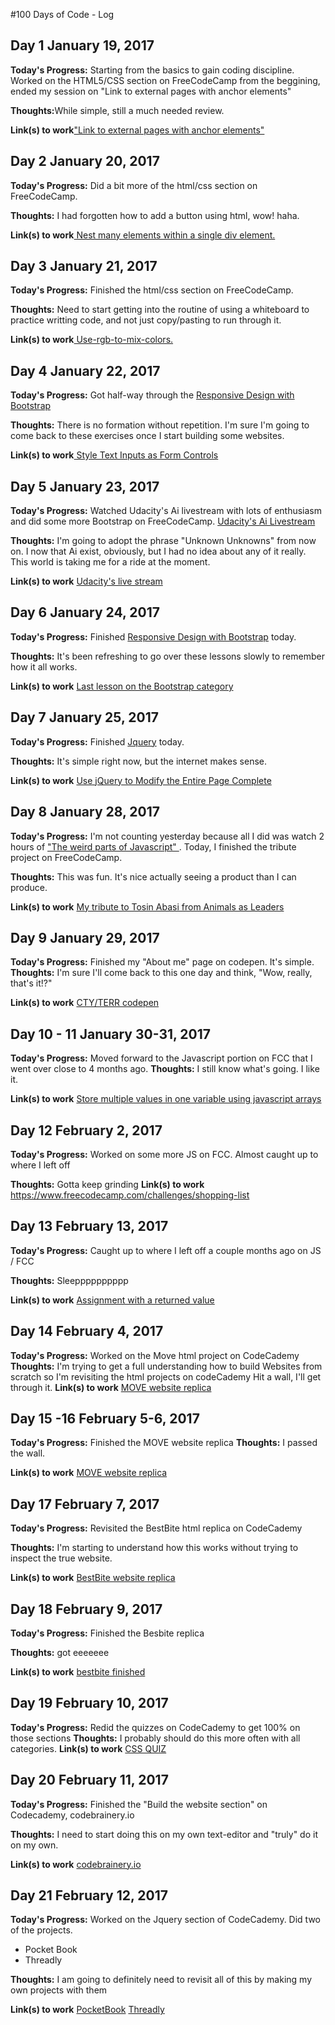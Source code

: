 #100 Days of Code - Log

<h2>Day 1 January 19, 2017</h2>
<b>Today's Progress:</b> 
Starting from the basics to gain coding discipline.
Worked on the HTML5/CSS section on FreeCodeCamp from the beggining, ended my session on "Link to external pages with anchor elements"

<b>Thoughts:</b>While simple, still a much needed review.

<b>Link(s) to work</b><a href="https://www.freecodecamp.com/challenges/link-to-external-pages-with-anchor-elements">"Link to external pages with anchor elements"</a>

<h2>Day 2 January 20, 2017</h2>
<b>Today's Progress:</b>
Did a bit more of the html/css section on FreeCodeCamp.

<b>Thoughts:</b> I had forgotten how to add a button using html, wow! haha.

<b>Link(s) to work</b><a href="https://www.freecodecamp.com/challenges/nest-many-elements-within-a-single-div-element"> Nest many elements within a single div element. </a>

<h2>Day 3 January 21, 2017</h2>
<b>Today's Progress:</b>
Finished the html/css section on FreeCodeCamp.

<b>Thoughts:</b> Need to start getting into the routine of using a whiteboard to practice writting code, and not just copy/pasting to run through it.

<b>Link(s) to work</b><a href="https://www.freecodecamp.com/challenges/use-rgb-to-mix-colors"> Use-rgb-to-mix-colors. </a>

<h2>Day 4 January 22, 2017</h2>
<b>Today's Progress:</b>
Got half-way through the <a href="https://www.freecodecamp.com/map-aside#nested-collapseResponsiveDesignwithBootstrap">Responsive Design with Bootstrap</a>

<b>Thoughts:</b> 
There is no formation without repetition. I'm sure I'm going to come back to these exercises once I start building some websites.

<b>Link(s) to work</b><a href="https://www.freecodecamp.com/challenges/style-text-inputs-as-form-controls"> Style Text Inputs as Form Controls</a>

<h2>Day 5 January 23, 2017</h2>
<b>Today's Progress:</b>
Watched Udacity's Ai livestream with lots of enthusiasm and did some more Bootstrap on FreeCodeCamp.
<a href="https://t.co/Ua13ASMoiR"> Udacity's Ai Livestream </a>

<b>Thoughts:</b> 
I'm going to adopt the phrase "Unknown Unknowns" from now on. I now that Ai exist, obviously, but I had no idea about any of it really. This world is taking me for a ride at the moment.

<b>Link(s) to work</b> 
<a href="https://t.co/Ua13ASMoiR"> Udacity's live stream</a>

<h2>Day 6 January 24, 2017</h2>
<b>Today's Progress:</b>
Finished <a href="https://www.freecodecamp.com/map-aside#nested-collapseResponsiveDesignwithBootstrap">Responsive Design with Bootstrap</a> today.

<b>Thoughts:</b> 
It's been refreshing to go over these lessons slowly to remember how it all works.

<b>Link(s) to work</b> 
<a href="https://www.freecodecamp.com/challenges/use-comments-to-clarify-code">Last lesson on the Bootstrap category</a>

<h2>Day 7 January 25, 2017</h2>
<b>Today's Progress:</b>
Finished <a href="https://www.freecodecamp.com/map-aside#nested-collapsejQuery">Jquery</a> today.

<b>Thoughts:</b> 
It's simple right now, but the internet makes sense.

<b>Link(s) to work</b> 
<a href="https://www.freecodecamp.com/challenges/use-jquery-to-modify-the-entire-page"> Use jQuery to Modify the Entire Page Complete</a>

<h2>Day 8 January 28, 2017</h2>
<b>Today's Progress:</b>
I'm not counting yesterday because all I did was watch 2 hours of <a href="https://www.youtube.com/watch?v=Bv_5Zv5c-Ts"> "The weird parts of Javascript" </a>.
Today, I finished the tribute project on FreeCodeCamp. 

<b>Thoughts:</b> 
This was fun. It's nice actually seeing a product than I can produce.

<b>Link(s) to work</b> 
<a href="http://codepen.io/CTY-TERR/full/rjYqvx/"> My tribute to Tosin Abasi from Animals as Leaders</a>

<h2> Day 9 January 29, 2017</h2>
<b> Today's Progress:</b>
Finished my "About me" page on codepen. It's simple.
<b>Thoughts:</b>
I'm sure I'll come back to this one day and think, "Wow, really, that's it!?"

<b>Link(s) to work</b>
<a href="http://codepen.io/CTY-TERR/full/bgaNqq/"> CTY/TERR codepen</a>

<h2> Day 10 - 11 January 30-31, 2017</h2>
<b> Today's Progress:</b>
Moved forward to the Javascript portion on FCC that I went over close to 4 months ago.
<b>Thoughts:</b>
I still know what's going. I like it.

<b>Link(s) to work</b>
<a href="https://www.freecodecamp.com/challenges/store-multiple-values-in-one-variable-using-javascript-arrays">Store multiple values in one variable using javascript arrays</a>

<h2> Day 12 February 2, 2017</h2>
<b> Today's Progress:</b>
Worked on some more JS on FCC. Almost caught up to where I left off

<b>Thoughts:</b>
Gotta keep grinding
<b>Link(s) to work</b>
<a href=" ">https://www.freecodecamp.com/challenges/shopping-list</a>

<h2> Day 13 February 13, 2017</h2>
<b> Today's Progress:</b>
Caught up to where I left off a couple months ago on JS / FCC

<b>Thoughts:</b>
Sleepppppppppp

<b>Link(s) to work</b>
<a href="https://www.freecodecamp.com/challenges/assignment-with-a-returned-value"> Assignment with a returned value </a>

<h2> Day 14 February 4, 2017</h2>
<b> Today's Progress:</b>
Worked on the Move html project on CodeCademy
<b>Thoughts:</b>
I'm trying to get a full understanding how to build Websites from scratch so I'm revisiting the html projects on codeCademy
Hit a wall, I'll get through it.
<b>Link(s) to work</b>
<a href="https://www.codecademy.com/courses/web-ext/projects/html-css-prj_move">MOVE website replica</a>

<h2> Day 15 -16 February 5-6, 2017</h2>
<b> Today's Progress:</b>
Finished the MOVE website replica
<b>Thoughts:</b>
I passed the wall.

<b>Link(s) to work</b>
<a href="https://www.codecademy.com/courses/web-ext/projects/html-css-prj_move"> MOVE website replica</a>

<h2> Day 17 February 7, 2017</h2>
<b> Today's Progress:</b>
Revisited the BestBite html replica on CodeCademy

<b>Thoughts:</b>
I'm starting to understand how this works without trying to inspect the true website.

<b>Link(s) to work</b>
<a href="https://www.codecademy.com/courses/web-ext/projects/html-css-prj_bestbite">BestBite website replica</a>

<h2> Day 18 February 9, 2017</h2>
<b> Today's Progress:</b>
Finished the Besbite replica

<b>Thoughts:</b>
got eeeeeee

<b>Link(s) to work</b>
<a href="https://www.codecademy.com/courses/web-ext/projects/html-css-prj_bestbite">bestbite finished</a>

<h2> Day 19 February 10, 2017</h2>
<b> Today's Progress:</b>
Redid the quizzes on CodeCademy to get 100% on those sections
<b>Thoughts:</b>
I probably should do this more often with all categories.
<b>Link(s) to work</b>
<a href="https://www.codecademy.com/courses/web-ext/units/html-css-prjs-6/quizzes/html-css-unit-6"> CSS QUIZ</a>

<h2> Day 20 February 11, 2017</h2>
<b> Today's Progress:</b>
Finished the "Build the website section" on Codecademy, codebrainery.io

<b>Thoughts:</b>
I need to start doing this on my own text-editor and "truly" do it on my own.

<b>Link(s) to work</b>
<a href="https://www.codecademy.com/courses/make-a-website/projects/codebrainery">codebrainery.io</a>





<h2> Day 21 February 12, 2017</h2>
<b> Today's Progress:</b>
Worked on the Jquery section of CodeCademy. Did two of the projects.
<ul>
<li> Pocket Book </li>
<li> Threadly </li>
</ul>

<b>Thoughts:</b>
I am going to definitely need to revisit all of this by making my own projects with them

<b>Link(s) to work</b>
<a href="https://www.codecademy.com/courses/jquery-ext/projects/jquery-prj_pocketbook"> PocketBook</a>
<a href="https://www.codecademy.com/courses/jquery-ext/projects/jquery-prj_threadly">Threadly</a>

<!--
<h2> Day 9 January 29, 2017</h2>
<b> Today's Progress:</b>

<b>Thoughts:</b>

<b>Link(s) to work</b>
<a href=" "> </a>

<h2> Day 9 January 29, 2017</h2>
<b> Today's Progress:</b>

<b>Thoughts:</b>

<b>Link(s) to work</b>
<a href=" "> </a>

<h2> Day 9 January 29, 2017</h2>
<b> Today's Progress:</b>

<b>Thoughts:</b>

<b>Link(s) to work</b>
<a href=" "> </a>


!-->

